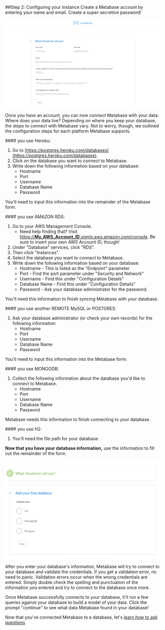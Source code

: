 
##Step 2: Configuring your Instance
Create a Metabase account by entering your name and email.  Create a super-secretive password!

![accountsetup](images/AccountSetup.png)

Once you have an account, you can now connect Metabase with your data.  Where does your data live?  Depending on where you keep your database, the steps to connect with Metabase vary.  Not to worry, though, we outlined the configuration steps for each platform Metabase supports.  

###If you use Heroku: 

1. Go to [https://postgres.heroku.com/databases](https://postgres.heroku.com/databases).  
2. Click on the database you want to connect to Metabase. 
3. Write down the following information based on your database:
    * Hostname
    * Port
    * Username
    * Database Name
    * Password

You'll need to input this information into the remainder of the Metabase form.  

###If you use AMAZON RDS:

1. Go to your AWS Management Console. 
    * Need help finding that?  Visit [https://**My_AWS_Account_ID**.signin.aws.amazon.com/console](https://**My_AWS_Account_ID**.signin.aws.amazon.com/console).  Be sure to insert your own AWS Account ID, though! 
2.  Under "Database" services, click "RDS". 
3.  Then click "Instances".
4.  Select the database you want to connect to Metabase.  
5.  Write down the following information based on your database:
    * Hostname - This is listed as the "Endpoint" parameter
    * Port - Find the port parameter under "Security and Network"
    * Username - Find this under "Configuration Details"
    * Database Name - Find this under "Configuration Details"
    * Password - Ask your database administrator for the password. 

You'll need this information to finish syncing Metabase with your database.  

###If you use another REMOTE MySQL or POSTGRES: 

1. Ask your database administrator (or check your own records) for the following information
    * Hostname
    * Port
    * Username
    * Database Name
    * Password

You'll need to input this information into the Metabase form.  

###If you use MONGODB:

1.  Collect the following information about the database you'd like to connect to Metabase. 
    * Hostname
    * Port
    * Username
    * Database Name
    * Password

Metabase needs this information to finish connecting to your database.  

###If you use H2:

1.  You'll need the file path for your database. 

**Now that you have your database information,** use the information to fill out the remainder of the form.  

![adddatabase](images/AddDatabase.png)

After you enter your database's information, Metabase will try to connect to your database and validate the credentials.  If you get a validation error, no need to panic.  Validation errors occur when the wrong credentials are entered.  Simply double check the spelling and punctuation of the information you entered and try to connect to the database once more. 

Once Metabase successfully connects to your database, it'll run a few queries against your database to build a model of your data.  Click the prompt "continue" to see what data Metabase found in your database!

 
   



Now that you've connected Metabase to a database, let's [learn how to ask questions](03-asking-questions.md)